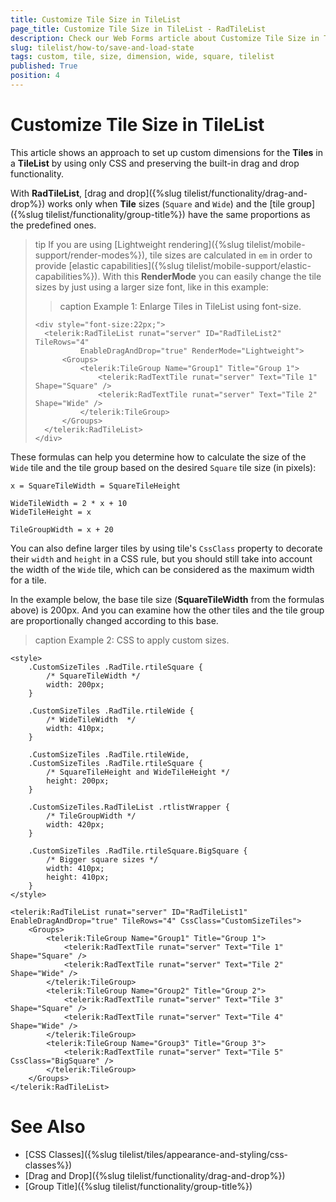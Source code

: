 ```yaml
---
title: Customize Tile Size in TileList
page_title: Customize Tile Size in TileList - RadTileList
description: Check our Web Forms article about Customize Tile Size in TileList.
slug: tilelist/how-to/save-and-load-state
tags: custom, tile, size, dimension, wide, square, tilelist
published: True
position: 4
---
```


# Customize Tile Size in TileList

This article shows an approach to set up custom dimensions for the **Tiles** in a **TileList** by using only CSS and preserving the built-in drag and drop functionality.

With **RadTileList**, [drag and drop]({%slug tilelist/functionality/drag-and-drop%}) works only when **Tile** sizes (`Square` and `Wide`) and the [tile group]({%slug tilelist/functionality/group-title%}) have the same proportions as the predefined ones.

>tip If you are using [Lightweight rendering]({%slug tilelist/mobile-support/render-modes%}), tile sizes are calculated in `em` in order to provide [elastic capabilities]({%slug tilelist/mobile-support/elastic-capabilities%}). With this **RenderMode** you can easily change the tile sizes by just using a larger size font, like in this example:
>
>>caption Example 1: Enlarge Tiles in TileList using font-size.
>```
><div style="font-size:22px;">
>   <telerik:RadTileList runat="server" ID="RadTileList2" TileRows="4"
>	        EnableDragAndDrop="true" RenderMode="Lightweight">
>	    <Groups>
>	        <telerik:TileGroup Name="Group1" Title="Group 1">
>	            <telerik:RadTextTile runat="server" Text="Tile 1" Shape="Square" />
>	            <telerik:RadTextTile runat="server" Text="Tile 2" Shape="Wide" />
>	        </telerik:TileGroup>
>       </Groups>
>   </telerik:RadTileList>
></div>
>```

These formulas can help you determine how to calculate the size of the `Wide` tile and the tile group based on the desired `Square` tile size (in pixels):

```
x = SquareTileWidth = SquareTileHeight
```

```
WideTileWidth = 2 * x + 10
WideTileHeight = x 
```

```
TileGroupWidth = x + 20
```

 

You can also define larger tiles by using tile's `CssClass` property to decorate their `width` and `height` in a CSS rule, but you should still take into account the width of the `Wide` tile, which can be considered as the maximum width for a tile. 

In the example below, the base tile size (**SquareTileWidth** from the formulas above) is 200px. And you can examine how the other tiles and the tile group are proportionally changed according to this base.

>caption Example 2: CSS to apply custom sizes.

````ASP.NET
<style>
    .CustomSizeTiles .RadTile.rtileSquare {
        /* SquareTileWidth */
        width: 200px;
    }

    .CustomSizeTiles .RadTile.rtileWide {
        /* WideTileWidth  */
        width: 410px;
    }

    .CustomSizeTiles .RadTile.rtileWide,
    .CustomSizeTiles .RadTile.rtileSquare {
        /* SquareTileHeight and WideTileHeight */
        height: 200px;
    }

    .CustomSizeTiles.RadTileList .rtlistWrapper {
        /* TileGroupWidth */
        width: 420px;
    }

    .CustomSizeTiles .RadTile.rtileSquare.BigSquare {
        /* Bigger square sizes */
        width: 410px;
        height: 410px;
    }
</style>

<telerik:RadTileList runat="server" ID="RadTileList1" EnableDragAndDrop="true" TileRows="4" CssClass="CustomSizeTiles">
    <Groups>
        <telerik:TileGroup Name="Group1" Title="Group 1">
            <telerik:RadTextTile runat="server" Text="Tile 1" Shape="Square" />
            <telerik:RadTextTile runat="server" Text="Tile 2" Shape="Wide" />
        </telerik:TileGroup>
        <telerik:TileGroup Name="Group2" Title="Group 2">
            <telerik:RadTextTile runat="server" Text="Tile 3" Shape="Square" />
            <telerik:RadTextTile runat="server" Text="Tile 4" Shape="Wide" />
        </telerik:TileGroup>
        <telerik:TileGroup Name="Group3" Title="Group 3">
            <telerik:RadTextTile runat="server" Text="Tile 5" CssClass="BigSquare" />
        </telerik:TileGroup>
    </Groups>
</telerik:RadTileList>
````

# See Also

 * [CSS Classes]({%slug tilelist/tiles/appearance-and-styling/css-classes%})
 * [Drag and Drop]({%slug tilelist/functionality/drag-and-drop%})
 * [Group Title]({%slug tilelist/functionality/group-title%})
